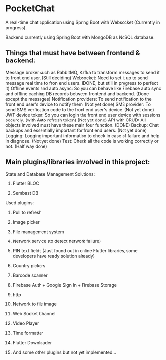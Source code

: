 # PocketChat

A real-time chat application using Spring Boot with Websocket (Currently in progress). 

Backend currently using Spring Boot with MongoDB as NoSQL database.

## Things that must have between frontend & backend:
Message broker such as RabbitMQ, Kafka to transform messages to send it to front end user. (Still deciding)
Websocket: Need to set it up to send message real time to fron end users. (DONE, but still in progress to perfect it)
Offline events and auto async: So you can behave like Firebase auto sync and offline caching DB records between frontend and backend. (Done except the messages)
Notification providers: To send notification to the front end user's device to notify them. (Not yet done)
SMS provider: To send SMS verfication code to the front end user's device. (Not yet done)
JWT device token: So you can login the front end user device with sessions securely. (with Auto refresh token) (Not yet done)
API with CRUD: All objects involved must have these main four function. (DONE)
Backup: Chat backups and essentially important for front end users. (Not yet done)
Logging: Logging important information to check in case of failure and help in diagnose. (Not yet done)
Test: Check all the code is working correctly or not. (Half way done)

## Main plugins/libraries involved in this project:

State and Database Management Solutions:

1. Flutter BLOC

2. Sembast DB

Used plugins:

1. Pull to refresh

2. Image picker

3. File management system

4. Network service (to detect network failure)

5. PIN text fields (Just found out in online Flutter libraries, some developers have ready solution already)

4. Country pickers

5. Barcode scanner

6. Firebase Auth + Google Sign In + Firebase Storage

7. http

8. Network to file image

9. Web Socket Channel

10. Video Player

11. Time formatter

12. Flutter Downloader

13. And some other plugins but not yet implemented...
